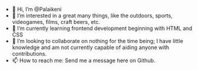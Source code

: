 - 👋 Hi, I’m @Palaikeni
- 👀 I’m interested in a great many things, like the outdoors, sports, videogames, films, craft beers, etc.
- 🌱 I’m currently learning frontend development beginning with HTML and CSS
- 💞️ I’m looking to collaborate on nothing for the time being; I have little knowledge and am not currently capable of aiding anyone with contributions.
- 📫 How to reach me: Send me a message here on Github.

<!---
Palaikeni/Palaikeni is a ✨ special ✨ repository because its `README.md` (this file) appears on your GitHub profile.
You can click the Preview link to take a look at your changes.
--->
